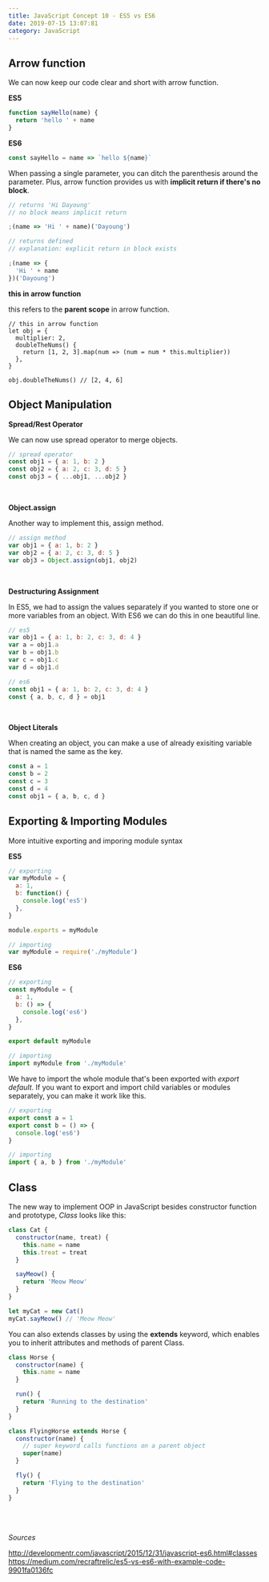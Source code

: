 ```yaml
---
title: JavaScript Concept 10 - ES5 vs ES6
date: 2019-07-15 13:07:81
category: JavaScript
---
```


## Arrow function

We can now keep our code clear and short with arrow function.

**ES5**

```js
function sayHello(name) {
  return 'hello ' + name
}
```

**ES6**

```js
const sayHello = name => `hello ${name}`
```

When passing a single parameter, you can ditch the parenthesis around the parameter. Plus, arrow function provides us with **implicit return if there's no block**.

```js
// returns 'Hi Dayoung'
// no block means implicit return

;(name => 'Hi ' + name)('Dayoung')
```

```js
// returns defined
// explanation: explicit return in block exists

;(name => {
  'Hi ' + name
})('Dayoung')
```

**this in arrow function**

this refers to the **parent scope** in arrow function.

```js{3-6}
// this in arrow function
let obj = {
  multiplier: 2,
  doubleTheNums() {
    return [1, 2, 3].map(num => (num = num * this.multiplier))
  },
}

obj.doubleTheNums() // [2, 4, 6]
```

## Object Manipulation

**Spread/Rest Operator**

We can now use spread operator to merge objects.

```js
// spread operator
const obj1 = { a: 1, b: 2 }
const obj2 = { a: 2, c: 3, d: 5 }
const obj3 = { ...obj1, ...obj2 }
```

<br>

**Object.assign**

Another way to implement this, assign method.

```js
// assign method
var obj1 = { a: 1, b: 2 }
var obj2 = { a: 2, c: 3, d: 5 }
var obj3 = Object.assign(obj1, obj2)
```

<br>

**Destructuring Assignment**

In ES5, we had to assign the values separately if you wanted to store one or more variables from an object.
With ES6 we can do this in one beautiful line.

```js
// es5
var obj1 = { a: 1, b: 2, c: 3, d: 4 }
var a = obj1.a
var b = obj1.b
var c = obj1.c
var d = obj1.d

// es6
const obj1 = { a: 1, b: 2, c: 3, d: 4 }
const { a, b, c, d } = obj1
```

<br>

**Object Literals**

When creating an object, you can make a use of already exisiting variable that is named the same as the key.

```js
const a = 1
const b = 2
const c = 3
const d = 4
const obj1 = { a, b, c, d }
```

## Exporting & Importing Modules

More intuitive exporting and imporing module syntax

**ES5**

```js
// exporting
var myModule = {
  a: 1,
  b: function() {
    console.log('es5')
  },
}

module.exports = myModule

// importing
var myModule = require('./myModule')
```

**ES6**

```js
// exporting
const myModule = {
  a: 1,
  b: () => {
    console.log('es6')
  },
}

export default myModule

// importing
import myModule from './myModule'
```

We have to import the whole module that's been exported with _export default_.
If you want to export and import child variables or modules separately, you can make it work like this.

```js
// exporting
export const a = 1
export const b = () => {
  console.log('es6')
}

// importing
import { a, b } from './myModule'
```

## Class

The new way to implement OOP in JavaScript besides constructor function and prototype, _Class_ looks like this:

```js
class Cat {
  constructor(name, treat) {
    this.name = name
    this.treat = treat
  }

  sayMeow() {
    return 'Meow Meow'
  }
}

let myCat = new Cat()
myCat.sayMeow() // 'Meow Meow'
```

You can also extends classes by using the **extends** keyword, which enables you to inherit attributes and methods of parent Class.

```js
class Horse {
  constructor(name) {
    this.name = name
  }

  run() {
    return 'Running to the destination'
  }
}

class FlyingHorse extends Horse {
  constructor(name) {
    // super keyword calls functions on a parent object
    super(name)
  }

  fly() {
    return 'Flying to the destination'
  }
}
```

<br>
<br>

_Sources_

http://developmentr.com/javascript/2015/12/31/javascript-es6.html#classes
https://medium.com/recraftrelic/es5-vs-es6-with-example-code-9901fa0136fc

<br>
<br>
